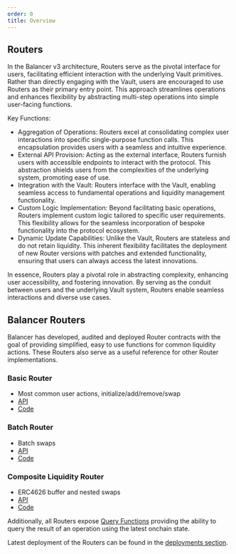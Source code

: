 ```yaml
---
order: 0
title: Overview
---
```


## Routers

In the Balancer v3 architecture, Routers serve as the pivotal interface for users, facilitating efficient interaction with the underlying Vault primitives. Rather than directly engaging with the Vault, users are encouraged to use Routers as their primary entry point. This approach streamlines operations and enhances flexibility by abstracting multi-step operations into simple user-facing functions.

Key Functions:
* Aggregation of Operations: Routers excel at consolidating complex user interactions into specific single-purpose function calls. This encapsulation provides users with a seamless and intuitive experience.
* External API Provision: Acting as the external interface, Routers furnish users with accessible endpoints to interact with the protocol. This abstraction shields users from the complexities of the underlying system, promoting ease of use.
* Integration with the Vault: Routers interface with the Vault, enabling seamless access to fundamental operations and liquidity management functionality.
* Custom Logic Implementation: Beyond facilitating basic operations, Routers implement custom logic tailored to specific user requirements. This flexibility allows for the seamless incorporation of bespoke functionality into the protocol ecosystem.
* Dynamic Update Capabilities: Unlike the Vault, Routers are stateless and do not retain liquidity. This inherent flexibility facilitates the deployment of new Router versions with patches and extended functionality, ensuring that users can always access the latest innovations.

In essence, Routers play a pivotal role in abstracting complexity, enhancing user accessibility, and fostering innovation. By serving as the conduit between users and the underlying Vault system, Routers enable seamless interactions and diverse use cases.

## Balancer Routers

Balancer has developed, audited and deployed Router contracts with the goal of providing simplified, easy to use functions for common liquidity actions. These Routers also serve as a useful reference for other Router implementations.

### Basic Router

- Most common user actions, initialize/add/remove/swap
- [API](../../developer-reference/contracts/router-api.md)
- [Code](https://github.com/balancer/balancer-v3-monorepo/blob/main/pkg/vault/contracts/Router.sol)

### Batch Router
- Batch swaps
- [API](../../developer-reference/contracts/batch-router-api.md)
- [Code](https://github.com/balancer/balancer-v3-monorepo/blob/main/pkg/vault/contracts/BatchRouter.sol)

### Composite Liquidity Router
- ERC4626 buffer and nested swaps
- [API](../../developer-reference/contracts/composite-liquidity-router-api.md)
- [Code](https://github.com/balancer/balancer-v3-monorepo/blob/main/pkg/vault/contracts/CompositeLiquidityRouter.sol)

Additionally, all Routers expose [Query Functions](./queries.md) providing the ability to query the result of an operation using the latest onchain state.

Latest deployment of the Routers can be found in the [deployments section](/developer-reference/contracts/deployment-addresses/mainnet.html).
